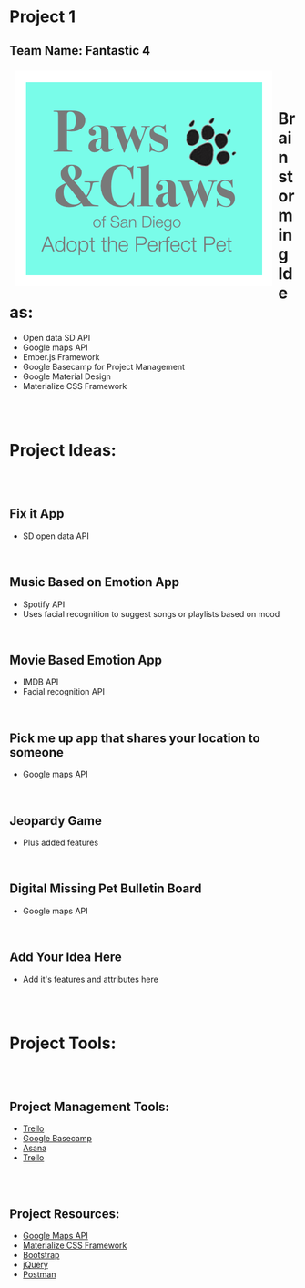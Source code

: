 # Project 1
## Team Name: Fantastic 4
<img src="assets/images/pawsAndClaws.png" align="left" hspace="10" vspace="6"></a>

<br><br>


# Brainstorming Ideas:
 
- Open data SD API
- Google maps API
- Ember.js Framework
- Google Basecamp for Project Management
- Google Material Design 
- Materialize CSS Framework




<br><br>



# Project Ideas:

<br> <br>

## Fix it App
- SD open data API

<br>

## Music Based on Emotion App
- Spotify API
- Uses facial recognition to suggest songs or playlists based on mood

<br>

## Movie Based Emotion App
- IMDB API
- Facial recognition API

<br>

## Pick me up app that shares your location to someone
- Google maps API

<br>

## Jeopardy Game
- Plus added features

<br>

## Digital Missing Pet Bulletin Board
- Google maps API

<br>

## Add Your Idea Here
- Add it's features and attributes here 



<br><br>





# Project Tools:

<br><br>

## Project Management Tools:

* [Trello](https://trello.com/)
* [Google Basecamp](https://basecamp.com/)
* [Asana](https://asana.com/)
* [Trello](https://freedcamp.com/)

<br><br>

## Project Resources:

* [Google Maps API](https://developers.google.com/maps/)
* [Materialize CSS Framework](http://materializecss.com/)
* [Bootstrap](http://getbootstrap.com/)
* [jQuery](https://jquery.com/)
* [Postman](https://www.getpostman.com/)


